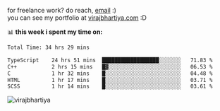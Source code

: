 for freelance work? do reach, [email](mailto:vlbhartiya@gmail.com) :)<br/>
you can see my portfolio at [virajbhartiya.com](https://virajbhartiya.com) :D

📊 **this week i spent my time on:**

<!--START_SECTION:waka-->

```txt
Total Time: 34 hrs 29 mins

TypeScript    24 hrs 51 mins  ██████████████████░░░░░░░   71.83 %
C++           2 hrs 15 mins   █▓░░░░░░░░░░░░░░░░░░░░░░░   06.53 %
C             1 hr 32 mins    █░░░░░░░░░░░░░░░░░░░░░░░░   04.48 %
HTML          1 hr 17 mins    █░░░░░░░░░░░░░░░░░░░░░░░░   03.71 %
SCSS          1 hr 14 mins    █░░░░░░░░░░░░░░░░░░░░░░░░   03.61 %
```

<!--END_SECTION:waka-->

<p align="left"> <img src="https://komarev.com/ghpvc/?username=virajbhartiya&color=blue" alt="virajbhartiya" /> </p>
